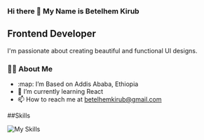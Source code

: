 ### Hi there 👋 My Name is Betelhem Kirub
## Frontend Developer

I'm passionate about creating beautiful and functional UI designs.


### :woman_technologist: About Me 

-  :map: I’m Based on Addis Ababa, Ethiopia
-  :brain: I’m currently learning React
-  :mailbox: How to reach me at betelhemkirub@gmail.com

##Skills

![My Skills](https://skillicons.dev/icons?i=py,html,css,sass,tailwind,react,git,github,)


